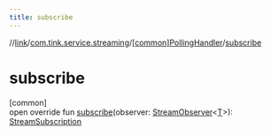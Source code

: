 ```yaml
---
title: subscribe
---
```

//[link](../../../index.html)/[com.tink.service.streaming](../index.html)/[[common]PollingHandler](index.html)/[subscribe](subscribe.html)



# subscribe



[common]\
open override fun [subscribe](subscribe.html)(observer: [StreamObserver](../../com.tink.service.streaming.publisher/[common]-stream-observer/index.html)&lt;[T](index.html)&gt;): [StreamSubscription](../../com.tink.service.streaming.publisher/[common]-stream-subscription/index.html)




